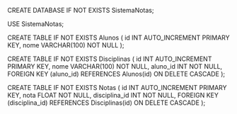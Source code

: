 CREATE DATABASE IF NOT EXISTS SistemaNotas;

USE SistemaNotas;

CREATE TABLE IF NOT EXISTS Alunos (
    id INT AUTO_INCREMENT PRIMARY KEY,
    nome VARCHAR(100) NOT NULL
);

CREATE TABLE IF NOT EXISTS Disciplinas (
    id INT AUTO_INCREMENT PRIMARY KEY,
    nome VARCHAR(100) NOT NULL,
    aluno_id INT NOT NULL,
    FOREIGN KEY (aluno_id) REFERENCES Alunos(id) ON DELETE CASCADE
);

CREATE TABLE IF NOT EXISTS Notas (
    id INT AUTO_INCREMENT PRIMARY KEY,
    nota FLOAT NOT NULL,
    disciplina_id INT NOT NULL,
    FOREIGN KEY (disciplina_id) REFERENCES Disciplinas(id) ON DELETE CASCADE
);
